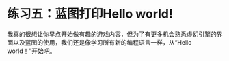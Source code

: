 # 练习五：蓝图打印Hello world!

我真的很想让你早点开始做有趣的游戏内容，但为了有更多机会熟悉虚幻引擎的界面以及蓝图的使用，我们还是像学习所有新的编程语言一样，从“Hello world！”开始吧。

